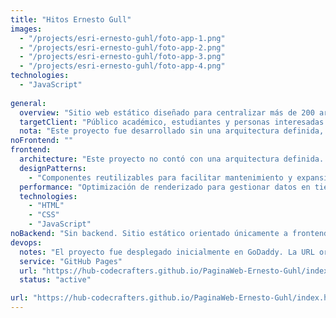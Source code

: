 ```yaml
---
title: "Hitos Ernesto Gull"
images:
  - "/projects/esri-ernesto-guhl/foto-app-1.png"
  - "/projects/esri-ernesto-guhl/foto-app-2.png"
  - "/projects/esri-ernesto-guhl/foto-app-3.png"
  - "/projects/esri-ernesto-guhl/foto-app-4.png"
technologies:
  - "JavaScript"
  
general:
  overview: "Sitio web estático diseñado para centralizar más de 200 archivos PDF con información histórica, logros y contribuciones del Dr. Ernesto Gull. La aplicación organiza estos contenidos para facilitar el acceso público, especialmente para estudiantes e investigadores."
  targetClient: "Público académico, estudiantes y personas interesadas en la trayectoria de Ernesto Gull. El proyecto fue promovido por su esposa para preservar y compartir su legado."
  nota: "Este proyecto fue desarrollado sin una arquitectura definida, según indicación del jefe técnico. Con el tiempo se detectaron problemas de rendimiento debido a la carga inicial de más de 200 PDFs e imágenes, por lo que se propuso migrar a React y externalizar estos recursos. Sin embargo, tras mi salida del equipo, no tengo información sobre si dichas mejoras se implementaron o se continuó con el desarrollo."
noFrontend: ""
frontend:
  architecture: "Este proyecto no contó con una arquitectura definida. Se construyó siguiendo decisiones puntuales del jefe técnico."
  designPatterns:
    - "Componentes reutilizables para facilitar mantenimiento y expansibilidad."
  performance: "Optimización de renderizado para gestionar datos en tiempo real."
  technologies:
    - "HTML"
    - "CSS"
    - "JavaScript"
noBackend: "Sin backend. Sitio estático orientado únicamente a frontend."
devops: 
  notes: "El proyecto fue desplegado inicialmente en GoDaddy. La URL original del cliente ya no está disponible. Esta es una demo independiente que armé para presentar avances."
  service: "GitHub Pages"
  url: "https://hub-codecrafters.github.io/PaginaWeb-Ernesto-Guhl/index.html"
  status: "active"

url: "https://hub-codecrafters.github.io/PaginaWeb-Ernesto-Guhl/index.html"
---
```

